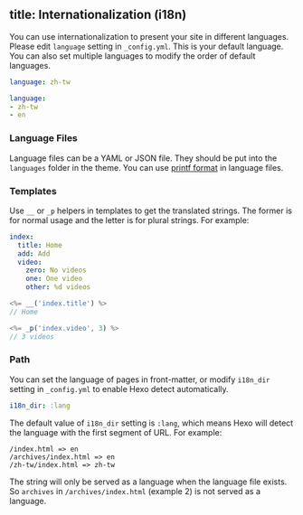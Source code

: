 title: Internationalization (i18n)
---
You can use internationalization to present your site in different languages. Please edit `language` setting in `_config.yml`. This is your default language. You can also set multiple languages to modify the order of default languages.

``` yaml
language: zh-tw

language:
- zh-tw
- en
```

### Language Files

Language files can be a YAML or JSON file. They should be put into the `languages` folder in the theme. You can use [printf format](https://github.com/alexei/sprintf.js) in language files.

### Templates

Use `__` or `_p` helpers in templates to get the translated strings. The former is for normal usage and the letter is for plural strings. For example:

``` yaml en.yml
index:
  title: Home
  add: Add
  video:
    zero: No videos
    one: One video
    other: %d videos
```

``` js
<%= __('index.title') %>
// Home

<%= _p('index.video', 3) %>
// 3 videos
```

### Path

You can set the language of pages in front-matter, or modify `i18n_dir` setting in `_config.yml` to enable Hexo detect automatically.

``` yaml
i18n_dir: :lang
```

The default value of `i18n_dir` setting is `:lang`, which means Hexo will detect the language with the first segment of URL. For example:

``` plain
/index.html => en
/archives/index.html => en
/zh-tw/index.html => zh-tw
```

The string will only be served as a language when the language file exists. So `archives` in `/archives/index.html` (example 2) is not served as a language.